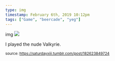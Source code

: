 ```yaml
---
type: img
timestamp: February 6th, 2019 10:12pm
tags: ["Game", "beercade", "yeg"]
---
```

img
<img src="https://saturdayxiii.github.io/media/182623849724.jpg"/>
                                                                                          
I played the nude Valkyrie.
 
                                    
                
                
                
                
                                
<small>source: https://saturdayxiii.tumblr.com/post/182623849724</small>